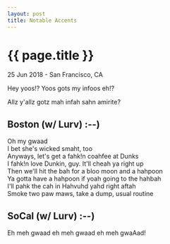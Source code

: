 ```yaml
---
layout: post
title: Notable Accents
---
```


{{ page.title }}
================

<p class="meta">25 Jun 2018 - San Francisco, CA</p>

Hey yoos!? Yoos gots my infoos eh!?

Allz y'allz gotz mah infah sahn amirite?

## Boston (w/ Lurv) :--)
Oh my gwaad  
I bet she's wicked smaht, too  
Anyways, let's get a fahk!n coahfee at Dunks  
I fahk!n love Dunkin, guy. It'll cheah ya right up  
Then we'll hit the bah for a bloo moon and a hahpoon  
Ya gotta have a hahpoon if yoah going to the hahbah  
I'll pahk the cah in Hahvuhd yahd right aftah  
Smoke two paw maws, take a dump, usual routine  

## SoCal (w/ Lurv) :--)
Eh meh gwaad eh meh gwaad eh meh gwaAad!